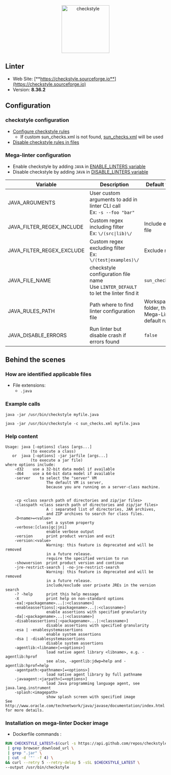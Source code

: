 <!-- markdownlint-disable MD033 MD041 -->
<!-- Generated by .automation/build.py, please do not update manually -->

<div align="center">
  <a href="https://checkstyle.sourceforge.io" target="blank" title="Visit linter Web Site">
    <img src="https://checkstyle.sourceforge.io/images/header-checkstyle-logo.png" alt="checkstyle" height="150px">
  </a>
</div>

## Linter

- Web Site: [**https://checkstyle.sourceforge.io**](https://checkstyle.sourceforge.io)
- Version: **8.36.2**

## Configuration

### checkstyle configuration

- [Configure checkstyle rules](https://checkstyle.sourceforge.io/config.html#Overview)
  - If custom sun_checks.xml is not found, [sun_checks.xml](https://github.com/nvuillam/mega-linter/tree/master/TEMPLATES/sun_checks.xml) will be used
- [Disable checkstyle rules in files](https://checkstyle.sourceforge.io/config_filters.html#SuppressionCommentFilter)

### Mega-linter configuration

- Enable checkstyle by adding `JAVA` in [ENABLE_LINTERS variable](https://github.com/nvuillam/mega-linter#activation-and-deactivation)
- Disable checkstyle by adding `JAVA` in [DISABLE_LINTERS variable](https://github.com/nvuillam/mega-linter#activation-and-deactivation)

| Variable | Description | Default value |
| ----------------- | -------------- | -------------- |
| JAVA_ARGUMENTS | User custom arguments to add in linter CLI call<br/>Ex: `-s --foo "bar"` |  |
| JAVA_FILTER_REGEX_INCLUDE | Custom regex including filter<br/>Ex: `\/(src\|lib)\/` | Include every file |
| JAVA_FILTER_REGEX_EXCLUDE | Custom regex excluding filter<br/>Ex: `\/(test\|examples)\/` | Exclude no file |
| JAVA_FILE_NAME | checkstyle configuration file name</br>Use `LINTER_DEFAULT` to let the linter find it | `sun_checks.xml` |
| JAVA_RULES_PATH | Path where to find linter configuration file | Workspace folder, then Mega-Linter default rules |
| JAVA_DISABLE_ERRORS | Run linter but disable crash if errors found | `false` |

## Behind the scenes

### How are identified applicable files

- File extensions:
  - `.java`


### Example calls

```shell
java -jar /usr/bin/checkstyle myfile.java
```

```shell
java -jar /usr/bin/checkstyle -c sun_checks.xml myfile.java
```


### Help content

```shell
Usage: java [-options] class [args...]
           (to execute a class)
   or  java [-options] -jar jarfile [args...]
           (to execute a jar file)
where options include:
    -d32    use a 32-bit data model if available
    -d64    use a 64-bit data model if available
    -server    to select the "server" VM
                  The default VM is server,
                  because you are running on a server-class machine.


    -cp <class search path of directories and zip/jar files>
    -classpath <class search path of directories and zip/jar files>
                  A : separated list of directories, JAR archives,
                  and ZIP archives to search for class files.
    -D<name>=<value>
                  set a system property
    -verbose:[class|gc|jni]
                  enable verbose output
    -version      print product version and exit
    -version:<value>
                  Warning: this feature is deprecated and will be removed
                  in a future release.
                  require the specified version to run
    -showversion  print product version and continue
    -jre-restrict-search | -no-jre-restrict-search
                  Warning: this feature is deprecated and will be removed
                  in a future release.
                  include/exclude user private JREs in the version search
    -? -help      print this help message
    -X            print help on non-standard options
    -ea[:<packagename>...|:<classname>]
    -enableassertions[:<packagename>...|:<classname>]
                  enable assertions with specified granularity
    -da[:<packagename>...|:<classname>]
    -disableassertions[:<packagename>...|:<classname>]
                  disable assertions with specified granularity
    -esa | -enablesystemassertions
                  enable system assertions
    -dsa | -disablesystemassertions
                  disable system assertions
    -agentlib:<libname>[=<options>]
                  load native agent library <libname>, e.g. -agentlib:hprof
                  see also, -agentlib:jdwp=help and -agentlib:hprof=help
    -agentpath:<pathname>[=<options>]
                  load native agent library by full pathname
    -javaagent:<jarpath>[=<options>]
                  load Java programming language agent, see java.lang.instrument
    -splash:<imagepath>
                  show splash screen with specified image
See http://www.oracle.com/technetwork/java/javase/documentation/index.html for more details.

```

### Installation on mega-linter Docker image

- Dockerfile commands :
```dockerfile
RUN CHECKSTYLE_LATEST=$(curl -s https://api.github.com/repos/checkstyle/checkstyle/releases/latest \
 | grep browser_download_url \
 | grep ".jar" \
 | cut -d '"' -f 4) \
&& curl --retry 5 --retry-delay 5 -sSL $CHECKSTYLE_LATEST \
--output /usr/bin/checkstyle

```

